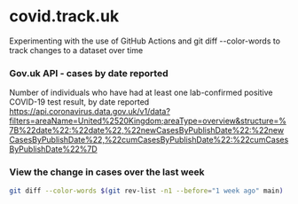 # covid.track.uk
Experimenting with the use of GitHub Actions and git diff --color-words to track changes to a dataset over time

### Gov.uk API - cases by date reported
Number of individuals who have had at least one lab-confirmed positive COVID-19 test result, by date reported
https://api.coronavirus.data.gov.uk/v1/data?filters=areaName=United%2520Kingdom;areaType=overview&structure=%7B%22date%22:%22date%22,%22newCasesByPublishDate%22:%22newCasesByPublishDate%22,%22cumCasesByPublishDate%22:%22cumCasesByPublishDate%22%7D


### View the change in cases over the last week
```bash
git diff --color-words $(git rev-list -n1 --before="1 week ago" main)
```
